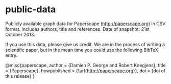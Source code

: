 public-data
===========

Publicly available graph data for Paperscape (http://paperscape.org) in CSV format. Includes authors, title and references. Date of snapshot: 21st October 2013.

If you use this data, please give us credit. We are in the process of writing a scientific paper, but in the mean time you could use the following BibTeX entry:

@misc{paperscape,
    author = {Damien P. George and Robert Knegjens},
    title = {Paperscape},
    howpublished = {\url{http://paperscape.org}},
    doi = {doi of this release}
}
